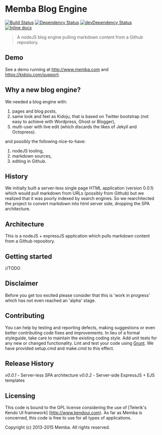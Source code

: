 # Memba Blog Engine

[![Build Status](https://travis-ci.org/Memba/Memba-Blog.svg?branch=master)](https://travis-ci.org/Memba/Memba-Blog)
[![Dependency Status](https://david-dm.org/Memba/Memba-Blog.svg)](https://david-dm.org/Memba/Memba-Blog)
[![devDependency Status](https://david-dm.org/Memba/Memba-Blog/dev-status.svg)](https://david-dm.org/Memba/Memba-Blog#info=devDependencies)
[![Inline docs](http://inch-ci.org/github/Memba/Memba-Blog.svg?branch=master)](http://inch-ci.org/github/Memba/Memba-Blog)

>  A nodeJS blog engine pulling markdown content from a Github repository.

## Demo

See a demo running at http://www.memba.com and https://kidoju.com/support.

## Why a new blog engine?

We needed a blog engine with:

1. pages and blog posts,
2. same look and feel as Kidoju, that is based on Twitter bootstrap (not easy to achieve with Wordpress, Ghost or Blogger),
3. multi-user with live edit (which discards the likes of Jekyll and Octopress).

and possibly the following nice-to-have:

1. nodeJS tooling,
2. markdown sources,
3. editing in Github.

## History

We initially built a server-less single page HTML application (version 0.0.1) which would pull markdown from URLs (possibly from Github) but we realized that it was poorly indexed by search engines.
So we rearchitected the project to convert markdown into html server side, dropping the SPA architecture.

## Architecture

This is a nodeJS + expressJS application which pulls markdown content from a Github repository.

## Getting started

//TODO

## Disclaimer

Before you get too excited please consider that this is 'work in progress' which has not even reached an 'alpha' stage.

## Contributing

You can help by testing and reporting defects, making suggestions or even better contributing code fixes and improvements. In lieu of a formal styleguide, take care to maintain the existing coding style. Add unit tests for any new or changed functionality. Lint and test your code using [Grunt](http://gruntjs.com/). We have provided setup.cmd and make.cmd to this effect.

## Release History

_v0.0.1_ - Server-less SPA architecture
_v0.0.2_ - Server-side ExpressJS + EJS templates

## Licensing

This code is bound to the GPL license considering the use of [Telerik's Kendo UI framework] (http://www.kendoui.com).
As far as Memba is concerned, this code is free to use for all types of applications.

Copyright (c) 2013-2015 Memba. All rights reserved.
